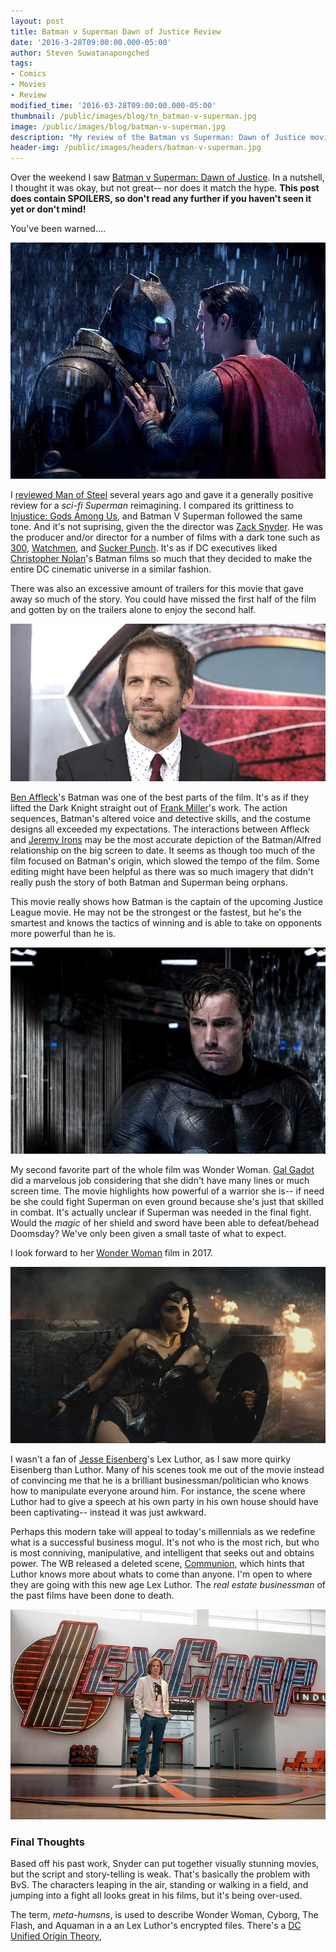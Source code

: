 ```yaml
---
layout: post
title: Batman v Superman Dawn of Justice Review
date: '2016-3-28T09:00:00.000-05:00'
author: Steven Suwatanapongched
tags:
- Comics
- Movies
- Review
modified_time: '2016-03-28T09:00:00.000-05:00'
thumbnail: /public/images/blog/tn_batman-v-superman.jpg
image: /public/images/blog/batman-v-superman.jpg
description: "My review of the Batman vs Superman: Dawn of Justice movie. With spoilers."
header-img: /public/images/headers/batman-v-superman.jpg
---
```


Over the weekend I saw [Batman v Superman: Dawn of Justice](http://www.imdb.com/title/tt2975590/). In a nutshell, I thought it was okay, but not great-- nor does it match the hype.  **This post does contain SPOILERS, so don't read any further if you haven't seen it yet or don't mind!**

You've been warned....

![Batman vs Superman](/public/images/blog/batman-v-superman.jpg)

I [reviewed Man of Steel](/2013/06/man-of-steel-review) several years ago and gave it a generally positive review for a *sci-fi Superman* reimagining. I compared its grittiness to [Injustice: Gods Among Us](https://en.wikipedia.org/wiki/Injustice:_Gods_Among_Us), and Batman V Superman followed the same tone. And it's not suprising, given the the director was [Zack Snyder](http://www.imdb.com/name/nm0811583/). He was the producer and/or director for a number of films with a dark tone such as [300](http://www.imdb.com/title/tt0416449/), [Watchmen](http://www.imdb.com/title/tt0409459/), and [Sucker Punch](http://www.imdb.com/title/tt0978764/). It's as if DC executives liked [Christopher Nolan](http://www.imdb.com/name/nm0634240/)'s Batman films so much that they decided to make the entire DC cinematic universe in a similar fashion.

There was also an excessive amount of trailers for this movie that gave away so much of the story. You could have missed the first half of the film and gotten by on the trailers alone to enjoy the second half.

![Zack Snyder](/public/images/blog/zack-snyder.jpg)

[Ben Affleck](http://www.imdb.com/name/nm0000255/)'s Batman was one of the best parts of the film. It's as if they lifted the Dark Knight straight out of [Frank Miller](http://www.imdb.com/name/nm0588340/)'s work. The action sequences, Batman's altered voice and detective skills, and the costume designs all exceeded my expectations. The interactions between Affleck and [Jeremy Irons](http://www.imdb.com/name/nm0000460/) may be the most accurate depiction of the Batman/Alfred relationship on the big screen to date. It seems as though too much of the film focused on Batman's origin, which slowed the tempo of the film. Some editing might have been helpful as there was so much imagery that didn't really push the story of both Batman and Superman being orphans.

This movie really shows how Batman is the captain of the upcoming Justice League movie. He may not be the strongest or the fastest, but he's the smartest and knows the tactics of winning and is able to take on opponents more powerful than he is.

![Ben Affleck](/public/images/blog/ben-affleck.jpg)

My second favorite part of the whole film was Wonder Woman. [Gal Gadot](http://www.imdb.com/name/nm2933757/) did a marvelous job considering that she didn't have many lines or much screen time. The movie highlights how powerful of a warrior she is-- if need be she could fight Superman on even ground because she's just that skilled in combat. It's actually unclear if Superman was needed in the final fight. Would the *magic* of her shield and sword have been able to defeat/behead Doomsday? We've only been given a small taste of what to expect.

I look forward to her [Wonder Woman](http://www.imdb.com/title/tt0451279/) film in 2017.

![Wonder Woman](/public/images/blog/wonder-woman-gal-gadot.jpg)

I wasn't a fan of [Jesse Eisenberg](http://www.imdb.com/name/nm0251986/)'s Lex Luthor, as I saw more quirky Eisenberg than Luthor. Many of his scenes took me out of the movie instead of convincing me that he is a brilliant businessman/politician who knows how to manipulate everyone around him. For instance, the scene where Luthor had to give a speech at his own party in his own house should have been captivating-- instead it was just awkward.

Perhaps this modern take will appeal to today's millennials as we redefine what is a successful business mogul. It's not who is the most rich, but who is most conniving, manipulative, and intelligent that seeks out and obtains power. The WB released a deleted scene, [Communion](https://www.youtube.com/watch?v=s-MUzvASr8s), which hints that Luthor knows more about whats to come than anyone. I'm open to where they are going with this new age Lex Luthor. The *real estate businessman* of the past films have been done to death.

![Lex Luthor](/public/images/blog/lex-luthor-jesse-eisenberg.jpg)

### Final Thoughts

Based off his past work, Snyder can put together visually stunning movies, but the script and story-telling is weak. That's basically the problem with BvS. The characters leaping in the air, standing or walking in a field, and jumping into a fight all looks great in his films, but it's being over-used.

The term, *meta-humsns*, is used to describe Wonder Woman, Cyborg, The Flash, and Aquaman in a an Lex Luthor's encrypted files. There's a [DC Unified Origin Theory](https://www.youtube.com/watch?v=l_IlBq7j7oQ), 
